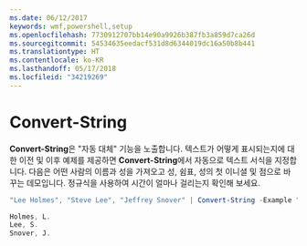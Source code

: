 ```yaml
---
ms.date: 06/12/2017
keywords: wmf,powershell,setup
ms.openlocfilehash: 7730912707bb14e90a9926b387fb3a859d7ca26d
ms.sourcegitcommit: 54534635eedacf531d8d6344019dc16a50b8b441
ms.translationtype: HT
ms.contentlocale: ko-KR
ms.lasthandoff: 05/17/2018
ms.locfileid: "34219269"
---
```

# <a name="convert-string"></a>Convert-String
**Convert-String**은 "자동 대체" 기능을 노출합니다. 텍스트가 어떻게 표시되는지에 대한 이전 및 이후 예제를 제공하면 **Convert-String**에서 자동으로 텍스트 서식을 지정합니다. 다음은 어떤 사람의 이름과 성을 가져오고 성, 쉼표, 성의 첫 이니셜 및 점으로 바꾸는 데모입니다. 정규식을 사용하여 시간이 얼마나 걸리는지 확인해 보세요.

```powershell
"Lee Holmes", "Steve Lee", "Jeffrey Snover" | Convert-String -Example "Bill Gates=Gates, B.","John Smith=Smith, J."

Holmes, L.
Lee, S.
Snover, J.
```
